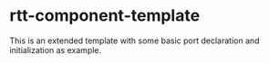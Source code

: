 # rtt-component-template
This is an extended template with some basic port declaration and initialization as example.
